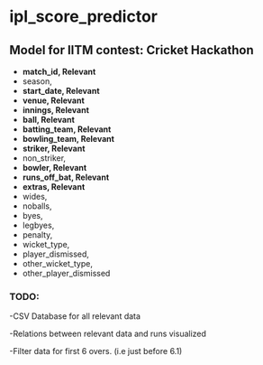 <h1>ipl_score_predictor</h1>
<h2>Model for IITM contest: Cricket Hackathon</h2>

<ul list-style-type:disc>
<li><strong>match_id, Relevant</strong></li>
<li>season,</li>
<li><strong>start_date, Relevant</strong></li>
<li><strong>venue, Relevant</strong></li>
<li><strong>innings, Relevant</strong></li>
<li><strong>ball, Relevant</strong></li>
<li><strong>batting_team, Relevant</strong></li>
<li><strong>bowling_team, Relevant</strong></li>
<li><strong>striker, Relevant</strong></li>
<li>non_striker,</li>
<li><strong>bowler, Relevant</strong></li>
<li><strong>runs_off_bat, Relevant</strong></li>
<li><strong>extras, Relevant</strong></li>
<li>wides,</li>
<li>noballs,</li>
<li>byes,</li>
<li>legbyes,</li>
<li>penalty,</li>
<li>wicket_type,</li>
<li>player_dismissed,</li>
<li>other_wicket_type,</li>
<li>other_player_dismissed</li>
</ul>


<h3>TODO:</h3>
<p>-CSV Database for all relevant data</p>
<p>-Relations between relevant data and runs visualized</p>
<p>-Filter data for first 6 overs. (i.e just before 6.1)</p>
